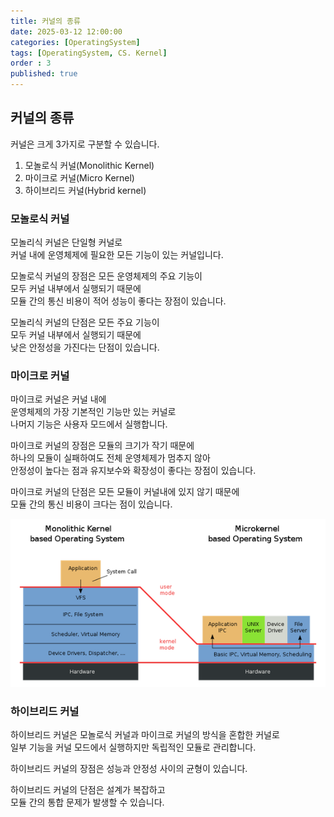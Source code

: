 ```yaml
---
title: 커널의 종류
date: 2025-03-12 12:00:00
categories: [OperatingSystem]
tags: [OperatingSystem, CS. Kernel]
order : 3
published: true
---
```


## 커널의 종류

커널은 크게 3가지로 구분할 수 있습니다.  

1. 모놀로식 커널(Monolithic Kernel)
2. 마이크로 커널(Micro Kernel)
3. 하이브리드 커널(Hybrid kernel)

### 모놀로식 커널

모놀리식 커널은 단일형 커널로  
커널 내에 운영체제에 필요한 모든 기능이 있는 커널입니다.  

모놀로식 커널의 장점은 모든 운영체제의 주요 기능이  
모두 커널 내부에서 실행되기 때문에  
모듈 간의 통신 비용이 적어 성능이 좋다는 장점이 있습니다.  

모놀리식 커널의 단점은 모든 주요 기능이  
모두 커널 내부에서 실행되기 때문에  
낮은 안정성을 가진다는 단점이 있습니다.

### 마이크로 커널

마이크로 커널은 커널 내에  
운영체제의 가장 기본적인 기능만 있는 커널로  
나머지 기능은 사용자 모드에서 실행합니다.  

마이크로 커널의 장점은 모듈의 크기가 작기 때문에  
하나의 모듈이 실패하여도 전체 운영체제가 멈추지 않아  
안정성이 높다는 점과 유지보수와 확장성이 좋다는 장점이 있습니다.

마이크로 커널의 단점은 모든 모듈이 커널내에 있지 않기 때문에  
모듈 간의 통신 비용이 크다는 점이 있습니다.  

![Desktop View](/assets/img/OS/OS_Kernel_Type.png)

### 하이브리드 커널

하이브리드 커널은 모놀로식 커널과 마이크로 커널의 방식을 혼합한 커널로  
일부 기능을 커널 모드에서 실행하지만 독립적인 모듈로 관리합니다.  

하이브리드 커널의 장점은 성능과 안정성 사이의 균형이 있습니다.  

하이브리드 커널의 단점은 설계가 복잡하고  
모듈 간의 통합 문제가 발생할 수 있습니다.  